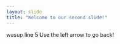 ```yaml
---
layout: slide
title: "Welcome to our second slide!"
---
```

wasup line 5
Use the left arrow to go back!

